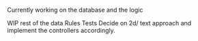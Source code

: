 Currently working on the database and the logic

WIP
rest of the data
Rules
Tests
Decide on 2d/ text approach and implement the controllers accordingly.
